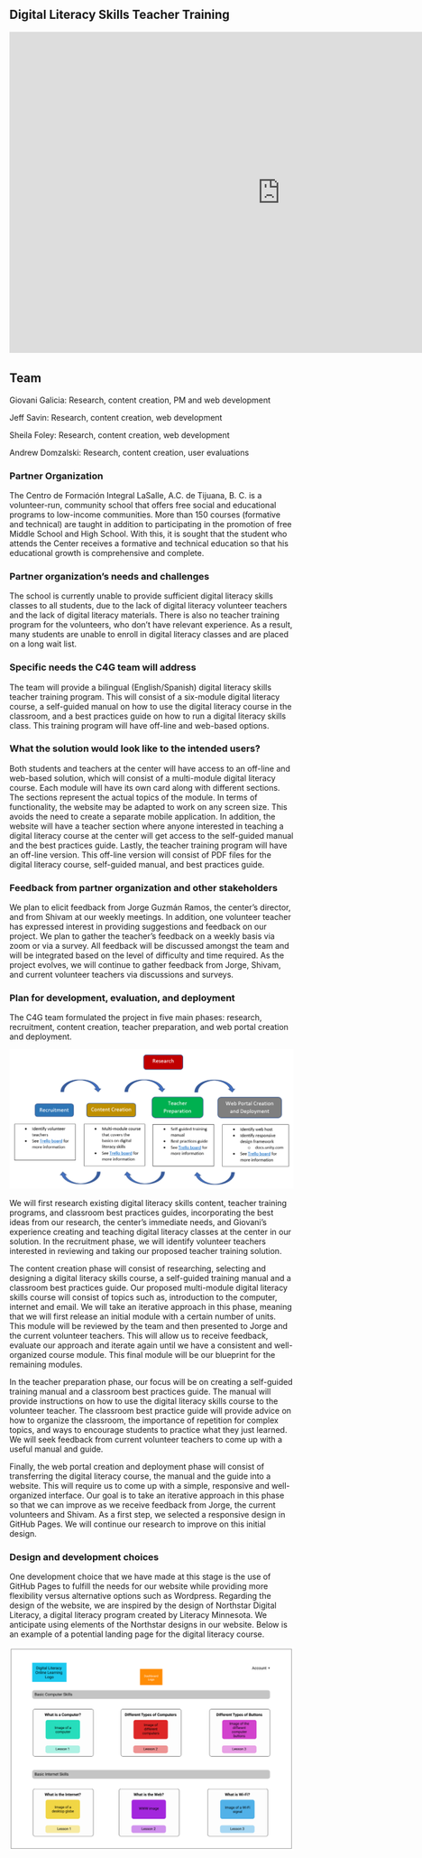 ## Digital Literacy Skills Teacher Training

<iframe src="https://docs.google.com/presentation/d/e/2PACX-1vQTbTW6cpLpzgkfYm54gzYXiIiBn52XSL3r6RVcTz5GXkuUKe2xCg9x9FUWyLihXA745Mbm-qSCWyAe/embed?start=true&loop=true&delayms=3000" frameborder="0" width="960" height="569" allowfullscreen="true" mozallowfullscreen="true" webkitallowfullscreen="true"></iframe>

## Team

Giovani Galicia: Research, content creation, PM and web development

Jeff Savin: Research, content creation, web development

Sheila Foley: Research, content creation, web development

Andrew Domzalski: Research, content creation, user evaluations

### Partner Organization

The Centro de Formación Integral LaSalle, A.C. de Tijuana, B. C. is a volunteer-run, community school that offers free social and educational programs to low-income communities. More than 150 courses (formative and technical) are taught in addition to participating in the promotion of free Middle School and High School. With this, it is sought that the student who attends the Center receives a formative and technical education so that his educational growth is comprehensive and complete.

### Partner organization’s needs and challenges

The school is currently unable to provide sufficient digital literacy skills classes to all students, due to the lack of digital literacy volunteer teachers and the lack of digital literacy materials. There is also no teacher training program for the volunteers, who don’t have relevant experience. As a result, many students are unable to enroll in digital literacy classes and are placed on a long wait list.

### Specific needs the C4G team will address

The team will provide a bilingual (English/Spanish) digital literacy skills teacher training program. This will consist of a six-module digital literacy course, a self-guided manual on how to use the digital literacy course in the classroom, and a best practices guide on how to run a digital literacy skills class. This training program will have off-line and web-based options.

### What the solution would look like to the intended users?

Both students and teachers at the center will have access to an off-line and web-based solution, which will consist of a multi-module digital literacy course. Each module will have its own card along with different sections. The sections represent the actual topics of the module.
In terms of functionality, the website may be adapted to work on any screen size. This avoids the need to create a separate mobile application. In addition, the website will have a teacher section where anyone interested in teaching a digital literacy course at the center will get access to the self-guided manual and the best practices guide. Lastly, the teacher training program will have an off-line version. This off-line version will consist of PDF files for the digital literacy course, self-guided manual, and best practices guide.

### Feedback from partner organization and other stakeholders

We plan to elicit feedback from Jorge Guzmán Ramos, the center’s director, and from Shivam at our weekly meetings. In addition, one volunteer teacher has expressed interest in providing suggestions and feedback on our project. We plan to gather the teacher’s feedback on a weekly basis via zoom or via a survey. All feedback will be discussed amongst the team and will be integrated based on the level of difficulty and time required. As the project evolves, we will continue to gather feedback from Jorge, Shivam, and current volunteer teachers via discussions and surveys.

### Plan for development, evaluation, and deployment

The C4G team formulated the project in five main phases: research, recruitment, content creation, teacher preparation, and web portal creation and deployment.

![Alt text](images/goals_and_deliverables_image_test-1.PNG)

We will first research existing digital literacy skills content, teacher training programs, and classroom best practices guides, incorporating the best ideas from our research, the center’s immediate needs, and Giovani’s experience creating and teaching digital literacy classes at the center in our solution. In the recruitment phase, we will identify volunteer teachers interested in reviewing and taking our proposed teacher training solution.

The content creation phase will consist of researching, selecting and designing a digital literacy skills course, a self-guided training manual and a classroom best practices guide. Our proposed multi-module digital literacy skills course will consist of topics such as, introduction to the computer, internet and email. We will take an iterative approach in this phase, meaning that we will first release an initial module with a certain number of units. This module will be reviewed by the team and then presented to Jorge and the current volunteer teachers. This will allow us to receive feedback, evaluate our approach and iterate again until we have a consistent and well-organized course module. This final module will be our blueprint for the remaining modules.

In the teacher preparation phase, our focus will be on creating a self-guided training manual and a classroom best practices guide. The manual will provide instructions on how to use the digital literacy skills course to the volunteer teacher. The classroom best practice guide will provide advice on how to organize the classroom, the importance of repetition for complex topics, and ways to encourage students to practice what they just learned. We will seek feedback from current volunteer teachers to come up with a useful manual and guide.

Finally, the web portal creation and deployment phase will consist of transferring the digital literacy course, the manual and the guide into a website. This will require us to come up with a simple, responsive and well-organized interface. Our goal is to take an iterative approach in this phase so that we can improve as we receive feedback from Jorge, the current volunteers and Shivam. As a first step, we selected a responsive design in GitHub Pages. We will continue our research to improve on this initial design.

### Design and development choices

One development choice that we have made at this stage is the use of GitHub Pages to fulfill the needs for our website while providing more flexibility versus alternative options such as Wordpress. Regarding the design of the website, we are inspired by the design of Northstar Digital Literacy, a digital literacy program created by Literacy Minnesota. We anticipate using elements of the Northstar designs in our website. Below is an example of a potential landing page for the digital literacy course.

![Alt text](images/goals_and_deliverables_image_test-2.PNG)
